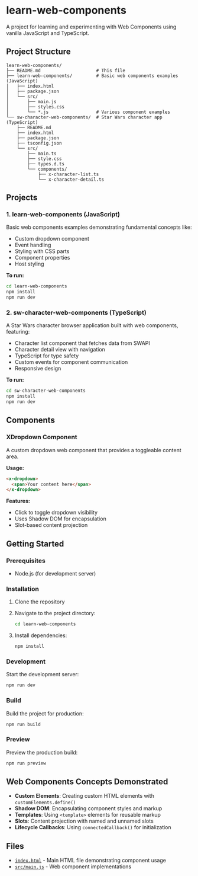 # learn-web-components

A project for learning and experimenting with Web Components using vanilla JavaScript and TypeScript.

## Project Structure

```
learn-web-components/
├── README.md                     # This file
├── learn-web-components/         # Basic web components examples (JavaScript)
│   ├── index.html
│   ├── package.json
│   └── src/
│       ├── main.js
│       ├── styles.css
│       └── *.js                  # Various component examples
└── sw-character-web-components/  # Star Wars character app (TypeScript)
    ├── README.md
    ├── index.html
    ├── package.json
    ├── tsconfig.json
    └── src/
        ├── main.ts
        ├── style.css
        ├── types.d.ts
        └── components/
            ├── x-character-list.ts
            └── x-character-detail.ts
```

## Projects

### 1. learn-web-components (JavaScript)

Basic web components examples demonstrating fundamental concepts like:

- Custom dropdown component
- Event handling
- Styling with CSS parts
- Component properties
- Host styling

**To run:**

```bash
cd learn-web-components
npm install
npm run dev
```

### 2. sw-character-web-components (TypeScript)

A Star Wars character browser application built with web components, featuring:

- Character list component that fetches data from SWAPI
- Character detail view with navigation
- TypeScript for type safety
- Custom events for component communication
- Responsive design

**To run:**

```bash
cd sw-character-web-components
npm install
npm run dev
```

## Components

### XDropdown Component

A custom dropdown web component that provides a toggleable content area.

**Usage:**

```html
<x-dropdown>
  <span>Your content here</span>
</x-dropdown>
```

**Features:**

- Click to toggle dropdown visibility
- Uses Shadow DOM for encapsulation
- Slot-based content projection

## Getting Started

### Prerequisites

- Node.js (for development server)

### Installation

1. Clone the repository
2. Navigate to the project directory:

   ```bash
   cd learn-web-components
   ```

3. Install dependencies:

   ```bash
   npm install
   ```

### Development

Start the development server:

```bash
npm run dev
```

### Build

Build the project for production:

```bash
npm run build
```

### Preview

Preview the production build:

```bash
npm run preview
```

## Web Components Concepts Demonstrated

- **Custom Elements**: Creating custom HTML elements with `customElements.define()`
- **Shadow DOM**: Encapsulating component styles and markup
- **Templates**: Using `<template>` elements for reusable markup
- **Slots**: Content projection with named and unnamed slots
- **Lifecycle Callbacks**: Using `connectedCallback()` for initialization

## Files

- [`index.html`](learn-web-components/index.html) - Main HTML file demonstrating component usage
- [`src/main.js`](learn-web-components/src/main.js) - Web component implementations
